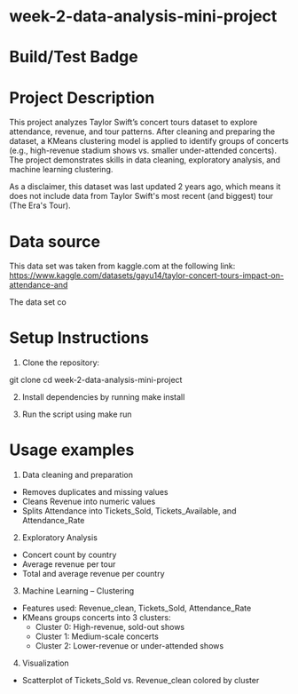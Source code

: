 # week-2-data-analysis-mini-project

# Build/Test Badge

# Project Description

This project analyzes Taylor Swift’s concert tours dataset to explore attendance, revenue, and tour patterns. After cleaning and preparing the dataset, a KMeans clustering model is applied to identify groups of concerts (e.g., high-revenue stadium shows vs. smaller under-attended concerts). The project demonstrates skills in data cleaning, exploratory analysis, and machine learning clustering.

As a disclaimer, this dataset was last updated 2 years ago, which means it does not include data from Taylor Swift's most recent (and biggest) tour (The Era's Tour).

# Data source

This data set was taken from kaggle.com at the following link: https://www.kaggle.com/datasets/gayu14/taylor-concert-tours-impact-on-attendance-and

The data set co

# Setup Instructions

1. Clone the repository: 

git clone <your-repo-link>
cd week-2-data-analysis-mini-project

2. Install dependencies by running make install

3. Run the script using make run

# Usage examples

1. Data cleaning and preparation

- Removes duplicates and missing values
- Cleans Revenue into numeric values
- Splits Attendance into Tickets_Sold, Tickets_Available, and Attendance_Rate

2. Exploratory Analysis

- Concert count by country
- Average revenue per tour
- Total and average revenue per country

3. Machine Learning – Clustering

- Features used: Revenue_clean, Tickets_Sold, Attendance_Rate
- KMeans groups concerts into 3 clusters:
    - Cluster 0: High-revenue, sold-out shows
    - Cluster 1: Medium-scale concerts
    - Cluster 2: Lower-revenue or under-attended shows

4. Visualization

- Scatterplot of Tickets_Sold vs. Revenue_clean colored by cluster
